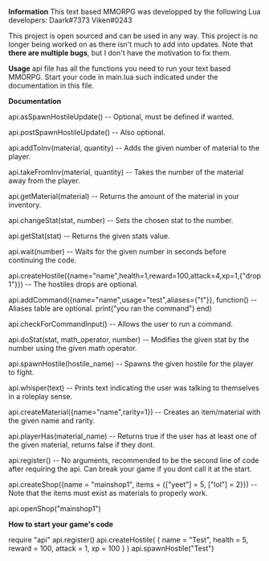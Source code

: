 **Information**
This text based MMORPG was developped by the following Lua developers: 
Daark#7373
Viken#0243

This project is open sourced and can be used in any way. This project is no longer being worked on as there isn't much to add into updates. Note that **there are multiple bugs**, but I don't have the motivation to fix them.


**Usage**
api file has all the functions you need to run your text based MMORPG. Start your code in main.lua such indicated under the documentation in this file.


**Documentation**

api.asSpawnHostileUpdate() -- Optional, must be defined if wanted.

api.postSpawnHostileUpdate() -- Also optional.

api.addToInv(material, quantity) -- Adds the given number of material to the player.

api.takeFromInv(material, quantity) -- Takes the number of the material away from the player.

api.getMaterial(material) -- Returns the amount of the material in your inventory.

api.changeStat(stat, number) -- Sets the chosen stat to the number.

api.getStat(stat) -- Returns the given stats value.

api.wait(number) -- Waits for the given number in seconds before continuing the code.

api.createHostile({name="name",health=1,reward=100,attack=4,xp=1,{"drop 1"}}) -- The hostiles drops are optional.

api.addCommand({name="name",usage="test",aliases={"t"}}, function() -- Aliases table are optional.
  print("you ran the command")
end)

api.checkForCommandInput() -- Allows the user to run a command.

api.doStat(stat, math_operator, number) -- Modifies the given stat by the number using the given math operator.

api.spawnHostile(hostile_name) -- Spawns the given hostile for the player to fight.

api.whisper(text) -- Prints text indicating the user was talking to themselves in a roleplay sense.

api.createMaterial({name="name",rarity=1}) -- Creates an item/material with the given name and rarity.

api.playerHas(material_name) -- Returns true if the user has at least one of the given material, returns false if they dont.

api.register() -- No arguments, recommended to be the second line of code after requiring the api. Can break your game if you dont call it at the start.



api.createShop({name = "mainshop1", items = {["yeet"] = 5, ["lol"] = 2}}) -- Note that the items must exist as materials to properly work.

api.openShop("mainshop1")



**How to start your game's code**

require "api"
api.register()
api.createHostile(
    {
        name = "Test",
        health = 5,
        reward = 100,
        attack = 1,
        xp = 100
    }
)
api.spawnHostile("Test")
